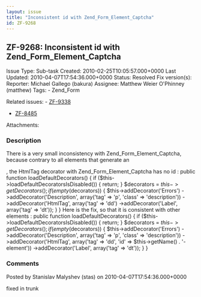```yaml
---
layout: issue
title: "Inconsistent id with Zend_Form_Element_Captcha"
id: ZF-9268
---
```


ZF-9268: Inconsistent id with Zend\_Form\_Element\_Captcha
----------------------------------------------------------

 Issue Type: Sub-task Created: 2010-02-25T10:05:57.000+0000 Last Updated: 2010-04-07T17:54:36.000+0000 Status: Resolved Fix version(s): 
 Reporter:  Michael Gallego (bakura)  Assignee:  Matthew Weier O'Phinney (matthew)  Tags: - Zend\_Form
 
 Related issues: - [ZF-9338](/issues/browse/ZF-9338)
- [ZF-8485](/issues/browse/ZF-8485)
 
 Attachments: 
### Description

There is a very small inconsistency with Zend\_Form\_Element\_Captcha, because contrary to all elements that generate an

, the HtmlTag decorator with Zend\_Form\_Element\_Captcha has no id : public function loadDefaultDecorators() { if ($this->loadDefaultDecoratorsIsDisabled()) { return; } $decorators = $this->getDecorators(); if (empty($decorators)) { $this->addDecorator('Errors') ->addDecorator('Description', array('tag' => 'p', 'class' => 'description')) ->addDecorator('HtmlTag', array('tag' => 'dd') ->addDecorator('Label', array('tag' => 'dt')); } } Here is the fix, so that it is consistent with other elements : public function loadDefaultDecorators() { if ($this->loadDefaultDecoratorsIsDisabled()) { return; } $decorators = $this->getDecorators(); if (empty($decorators)) { $this->addDecorator('Errors') ->addDecorator('Description', array('tag' => 'p', 'class' => 'description')) ->addDecorator('HtmlTag', array('tag' => 'dd', 'id' => $this->getName() . '-element')) ->addDecorator('Label', array('tag' => 'dt')); } } 

 

### Comments

Posted by Stanislav Malyshev (stas) on 2010-04-07T17:54:36.000+0000

fixed in trunk

 

 